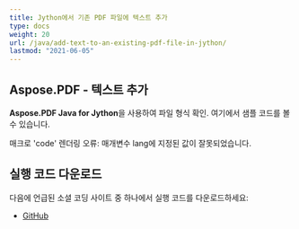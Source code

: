 ```yaml
---
title: Jython에서 기존 PDF 파일에 텍스트 추가
type: docs
weight: 20
url: /java/add-text-to-an-existing-pdf-file-in-jython/
lastmod: "2021-06-05"
---
```


## Aspose.PDF - 텍스트 추가

**Aspose.PDF Java for Jython**을 사용하여 파일 형식 확인. 여기에서 샘플 코드를 볼 수 있습니다.

매크로 'code' 렌더링 오류: 매개변수 lang에 지정된 값이 잘못되었습니다.

## 실행 코드 다운로드

다음에 언급된 소셜 코딩 사이트 중 하나에서 실행 코드를 다운로드하세요:

- [GitHub](https://github.com/aspose-pdf/Aspose.PDF-for-Java/releases)